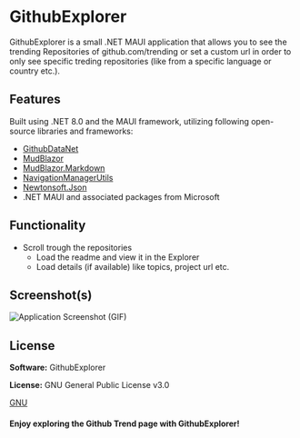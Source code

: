 # GithubExplorer

GithubExplorer is a small .NET MAUI application that allows you to see the trending Repositories of github.com/trending or set a custom url in order to only see specific treding repositories (like from a specific language or country etc.).


## Features

Built using .NET 8.0 and the MAUI framework, utilizing following open-source libraries and frameworks:

- [GithubDataNet](https://www.nuget.org/packages/GithubDataNet)
- [MudBlazor](https://mudblazor.com)
- [MudBlazor.Markdown](https://www.nuget.org/packages/MudBlazor.Markdown)
- [NavigationManagerUtils](https://www.nuget.org/packages/NavigationManagerUtils)
- [Newtonsoft.Json](https://www.nuget.org/packages/Newtonsoft.Json)
- .NET MAUI and associated packages from Microsoft
  

## Functionality

- Scroll trough the repositories
  - Load the readme and view it in the Explorer
  - Load details (if available) like topics, project url etc.


## Screenshot(s)

![Application Screenshot (GIF)](https://raw.githubusercontent.com/liebki/GithubExplorer/master/Screenshots/Application-Screenshot-1.3.0.gif)


## License

**Software:** GithubExplorer

**License:** GNU General Public License v3.0

[GNU](https://choosealicense.com/licenses/gpl-3.0/)


#### Enjoy exploring the Github Trend page with GithubExplorer!